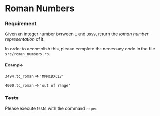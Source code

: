 # Roman Numbers

### Requirement
Given an integer number between ```1``` and ```3999```, return the _roman number representation_ of it.

In order to accomplish this, please complete the necessary code in the file ```src/roman_numbers.rb```.

#### Example
```3494.to_roman``` => ```'MMMCDXCIV'```

```4000.to_roman``` => ```'out of range'```

### Tests
Please execute tests with the command ```rspec```
